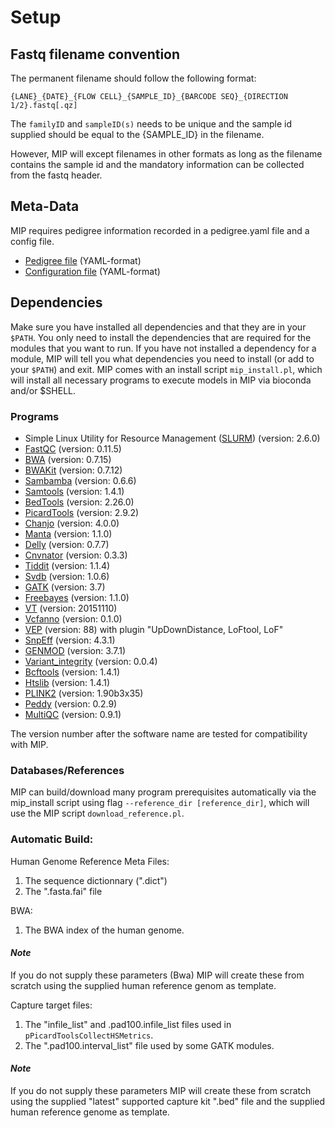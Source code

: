 # Setup

## Fastq filename convention
The permanent filename should follow the following format:

``{LANE}_{DATE}_{FLOW CELL}_{SAMPLE_ID}_{BARCODE SEQ}_{DIRECTION 1/2}.fastq[.qz]``

The `familyID` and `sampleID(s)` needs to be unique and the sample id supplied should be equal to the {SAMPLE_ID} in the filename.

However, MIP will except filenames in other formats as long as the filename contains the sample id and the mandatory information can be collected from the fastq header.

## Meta-Data
MIP requires pedigree information recorded in a pedigree.yaml file and a config file.

* [Pedigree file] \(YAML-format\)
* [Configuration file] \(YAML-format\)

## Dependencies
Make sure you have installed all dependencies and that they are in your ``$PATH``. 
You only need to install the dependencies that are required for the modules that you want to run. If you have not installed a dependency for a module, MIP will tell you what dependencies you need to install (or add to your ``$PATH``) and exit. MIP comes with an install script ``mip_install.pl``, which will install all necessary programs to execute models in MIP via bioconda and/or $SHELL.

### **Programs**

- Simple Linux Utility for Resource Management ([SLURM]) (version: 2.6.0)
- [FastQC] (version: 0.11.5)
- [BWA] (version: 0.7.15)
- [BWAKit] (version: 0.7.12)
- [Sambamba] (version: 0.6.6)
- [Samtools] (version: 1.4.1)
- [BedTools] (version: 2.26.0)
- [PicardTools] (version: 2.9.2)
- [Chanjo] (version: 4.0.0)
- [Manta] (version: 1.1.0)
- [Delly] (version: 0.7.7)
- [Cnvnator] (version: 0.3.3)
- [Tiddit] (version: 1.1.4)
- [Svdb] (version: 1.0.6)
- [GATK] (version: 3.7)
- [Freebayes] (version: 1.1.0)
- [VT] (version: 20151110)
- [Vcfanno] (version: 0.1.0)
- [VEP] (version: 88) with plugin "UpDownDistance, LoFtool, LoF"
- [SnpEff] (version: 4.3.1)
- [GENMOD] (version: 3.7.1)
- [Variant_integrity] (version: 0.0.4)
- [Bcftools] (version: 1.4.1)
- [Htslib] (version: 1.4.1)
- [PLINK2] (version: 1.90b3x35)
- [Peddy] (version: 0.2.9)
- [MultiQC] (version: 0.9.1)

The version number after the software name are tested for compatibility with MIP. 

### Databases/References

MIP can build/download many program prerequisites automatically via the mip_install script using flag ``--reference_dir [reference_dir]``, which will use the MIP script ``download_reference.pl``.
   
### **Automatic Build:**

Human Genome Reference Meta Files:
 1. The sequence dictionnary (".dict")
 2. The ".fasta.fai" file

BWA:
 1. The BWA index of the human genome. 

#### *Note*
If you do not supply these parameters (Bwa) MIP will create these from scratch using the supplied human reference genom as template. 

Capture target files:
 1. The "infile_list" and .pad100.infile_list files used in ``pPicardToolsCollectHSMetrics``.
 2. The ".pad100.interval_list" file used by some GATK modules.

#### *Note*
If you do not supply these parameters MIP will create these from scratch using the supplied "latest" supported capture kit ".bed" file and the supplied human reference genome as template.
   
[Pedigree file]: https://github.com/henrikstranneheim/MIP/tree/master/templates/643594-miptest_pedigree.yaml
[Configuration file]: https://github.com/henrikstranneheim/MIP/blob/master/templates/mip_config.yaml
[BWA]: https://github.com/lh3/bwa
[BWAKit]: https://github.com/lh3/bwa/tree/master/bwakit
[FastQC]: http://www.bioinformatics.babraham.ac.uk/projects/fastqc/
[Samtools]: http://www.htslib.org/
[Sambamba]: http://lomereiter.github.io/sambamba/
[BedTools]: http://bedtools.readthedocs.org/en/latest/
[SLURM]: http://slurm.schedmd.com/
[PicardTools]: http://broadinstitute.github.io/picard/
[Chanjo]: https://chanjo.readthedocs.org/en/latest/
[GATK]: http://www.broadinstitute.org/gatk/
[Freebayes]: https://github.com/ekg/freebayes
[Manta]: https://github.com/Illumina/manta
[Delly]: https://github.com/dellytools/delly/
[Cnvnator]: https://github.com/abyzovlab/CNVnator
[Tiddit]: https://github.com/J35P312/TIDDIT
[Svdb]: https://github.com/J35P312/SVDB
[VT]: https://github.com/atks/vt
[Vcfanno]: https://github.com/brentp/vcfanno
[VEP]: https://github.com/Ensembl/ensembl-vep
[SnpEff]: http://snpeff.sourceforge.net/
[GENMOD]: https://github.com/moonso/genmod/
[Variant_integrity]: https://github.com/moonso/variant_integrity
[Bcftools]: http://www.htslib.org/
[Htslib]: http://www.htslib.org/
[PLINK2]: https://www.cog-genomics.org/plink2
[Peddy]: https://github.com/brentp/peddy
[MultiQC]: https://github.com/ewels/MultiQC
[Tabix]: http://samtools.sourceforge.net/tabix.shtml

